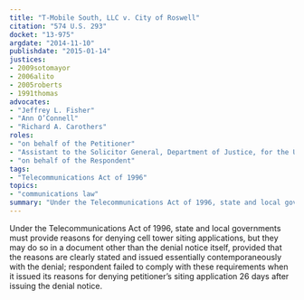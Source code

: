 ```yaml
---
title: "T-Mobile South, LLC v. City of Roswell"
citation: "574 U.S. 293"
docket: "13-975"
argdate: "2014-11-10"
publishdate: "2015-01-14"
justices:
- 2009sotomayor
- 2006alito
- 2005roberts
- 1991thomas
advocates:
- "Jeffrey L. Fisher"
- "Ann O’Connell"
- "Richard A. Carothers"
roles:
- "on behalf of the Petitioner"
- "Assistant to the Solicitor General, Department of Justice, for the United States, as amicus curiae, supporting neither party"
- "on behalf of the Respondent"
tags:
- "Telecommunications Act of 1996"
topics:
- "communications law"
summary: "Under the Telecommunications Act of 1996, state and local governments must provide reasons for denying cell tower siting applications, but they may do so in a document other than the denial notice itself, provided that the reasons are clearly stated and issued essentially contemporaneously with the denial; respondent failed to comply with these requirements when it issued its reasons for denying petitioner’s siting application 26 days after issuing the denial notice."
---
```

Under the Telecommunications Act of 1996, state and local governments must provide reasons for denying cell tower siting applications, but they may do so in a document other than the denial notice itself, provided that the reasons are clearly stated and issued essentially contemporaneously with the denial; respondent failed to comply with these requirements when it issued its reasons for denying petitioner’s siting application 26 days after issuing the denial notice.

